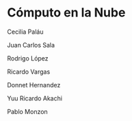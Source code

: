 # Cómputo en la Nube

Cecilia Paláu

Juan Carlos Sala

Rodrigo López

Ricardo Vargas 

Donnet Hernandez

Yuu Ricardo Akachi

Pablo Monzon